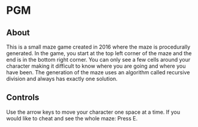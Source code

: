 # PGM

## About
This is a small maze game created in 2016 where the maze is procedurally generated. In the game, you start at the top left corner of the maze and the end is in the bottom right corner. You can only see a few cells around your character making it difficult to know where you are going and where you have been. The generation of the maze uses an algorithm called recursive division and always has exactly one solution.

## Controls
Use the arrow keys to move your character one space at a time. If you would like to cheat and see the whole maze: Press E.
